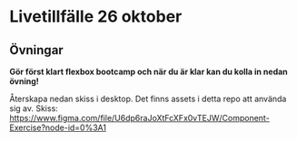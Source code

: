 # Livetillfälle 26 oktober

## Övningar

**Gör först klart flexbox bootcamp och när du är klar kan du kolla in nedan övning!**


Återskapa nedan skiss i desktop. Det finns assets i detta repo att använda sig av. 
Skiss: https://www.figma.com/file/U6dp6raJoXtFcXFx0vTEJW/Component-Exercise?node-id=0%3A1